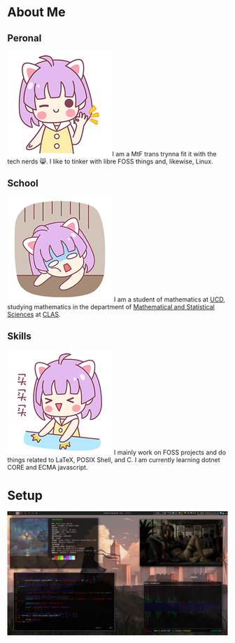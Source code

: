 # About Me
## Peronal
![ok](img/ok.gif)I am a MtF trans trynna fit it with the tech nerds 😸. I like to tinker with libre FOSS things and, likewise, Linux.
## School
![tired](img/tired.gif) I am a student of mathematics at [UCD](https://ucdenver.edu/), studying mathematics in the department of [Mathematical and Statistical Sciences](https://clas.ucdenver.edu/mathematical-and-statistical-sciences/) at [CLAS](https://clas.ucdenver.edu/).
## Skills
![pat](img/pat.gif) I mainly work on FOSS projects and do things related to LaTeX, POSIX Shell, and C. I am currently learning dotnet CORE and ECMA javascript.
# Setup
![setup](img/desktop.png)
